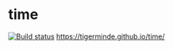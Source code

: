 # time
[![Build status](https://ci.appveyor.com/api/projects/status/mriwdoad5ovhptw9?svg=true)](https://ci.appveyor.com/project/Tigerminde/time)
https://tigerminde.github.io/time/
